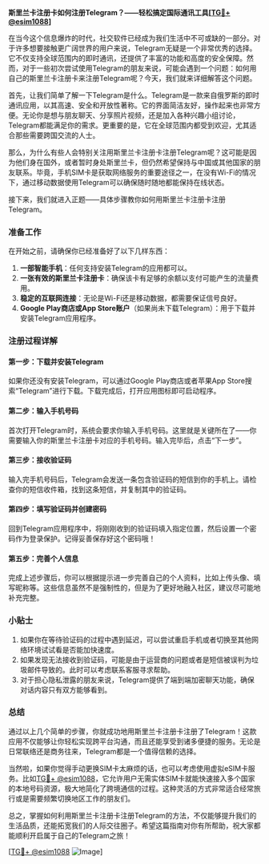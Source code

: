 **斯里兰卡注册卡如何注册Telegram？——轻松搞定国际通讯工具[[TG💪+ @esim1088](https://t.me/s/esim1088)]**

在当今这个信息爆炸的时代，社交软件已经成为我们生活中不可或缺的一部分。对于许多想要接触更广阔世界的用户来说，Telegram无疑是一个非常优秀的选择。它不仅支持全球范围内的即时通讯，还提供了丰富的功能和高度的安全保障。然而，对于一些初次尝试使用Telegram的朋友来说，可能会遇到一个问题：如何用自己的斯里兰卡注册卡来注册Telegram呢？今天，我们就来详细解答这个问题。

首先，让我们简单了解一下Telegram是什么。Telegram是一款来自俄罗斯的即时通讯应用，以其高速、安全和开放性著称。它的界面简洁友好，操作起来也非常方便。无论你是想与朋友聊天、分享照片视频，还是加入各种兴趣小组讨论，Telegram都能满足你的需求。更重要的是，它在全球范围内都受到欢迎，尤其适合那些需要跨国交流的人士。

那么，为什么有些人会特别关注用斯里兰卡注册卡注册Telegram呢？这可能是因为他们身在国外，或者暂时身处斯里兰卡，但仍然希望保持与中国或其他国家的朋友联系。毕竟，手机SIM卡是获取网络服务的重要途径之一，在没有Wi-Fi的情况下，通过移动数据使用Telegram可以确保随时随地都能保持在线状态。

接下来，我们就进入正题——具体步骤教你如何用斯里兰卡注册卡注册Telegram。

### 准备工作

在开始之前，请确保你已经准备好了以下几样东西：

1. **一部智能手机**：任何支持安装Telegram的应用都可以。
2. **一张有效的斯里兰卡注册卡**：确保该卡有足够的余额以支付可能产生的流量费用。
3. **稳定的互联网连接**：无论是Wi-Fi还是移动数据，都需要保证信号良好。
4. **Google Play商店或App Store账户**（如果尚未下载Telegram）：用于下载并安装Telegram应用程序。

### 注册过程详解

#### 第一步：下载并安装Telegram
如果你还没有安装Telegram，可以通过Google Play商店或者苹果App Store搜索“Telegram”进行下载。下载完成后，打开应用图标即可启动程序。

#### 第二步：输入手机号码
首次打开Telegram时，系统会要求你输入手机号码。这里就是关键所在了——你需要输入你的斯里兰卡注册卡对应的手机号码。输入完毕后，点击“下一步”。

#### 第三步：接收验证码
输入完手机号码后，Telegram会发送一条包含验证码的短信到你的手机上。请检查你的短信收件箱，找到这条短信，并复制其中的验证码。

#### 第四步：填写验证码并创建密码
回到Telegram应用程序中，将刚刚收到的验证码填入指定位置，然后设置一个密码作为登录保护。记得妥善保存好这个密码哦！

#### 第五步：完善个人信息
完成上述步骤后，你可以根据提示进一步完善自己的个人资料，比如上传头像、填写昵称等。这些信息虽然不是强制性的，但是为了更好地融入社区，建议尽可能地补充完整。

### 小贴士

1. 如果你在等待验证码的过程中遇到延迟，可以尝试重启手机或者切换至其他网络环境试试看是否能加快速度。
2. 如果发现无法接收到验证码，可能是由于运营商的问题或者是短信被误判为垃圾邮件导致的。此时可以考虑联系客服寻求帮助。
3. 对于担心隐私泄露的朋友来说，Telegram提供了端到端加密聊天功能，确保对话内容只有双方能够看到。

### 总结

通过以上几个简单的步骤，你就成功地用斯里兰卡注册卡注册了Telegram！这款应用不仅能够让你轻松实现跨平台沟通，而且还能享受到诸多便捷的服务。无论是日常联络还是商务往来，Telegram都是一个值得信赖的选择。

当然啦，如果你觉得手动更换SIM卡太麻烦的话，也可以考虑使用虚拟eSIM卡服务。比如[TG💪+ @esim1088](https://t.me/s/esim1088)，它允许用户无需实体SIM卡就能快速接入多个国家的本地号码资源，极大地简化了跨境通信的过程。这种灵活的方式非常适合经常旅行或是需要频繁切换地区工作的朋友们。

总之，掌握如何利用斯里兰卡注册卡注册Telegram的方法，不仅能够提升我们的生活品质，还能拓宽我们的人际交往圈子。希望这篇指南对你有所帮助，祝大家都能顺利开启属于自己的Telegram之旅！

[[TG💪+ @esim1088](https://t.me/s/esim1088) ![Image](https://i.postimg.cc/4NQfJmqS/Snipaste-2025-05-13-00-14-12.png)]